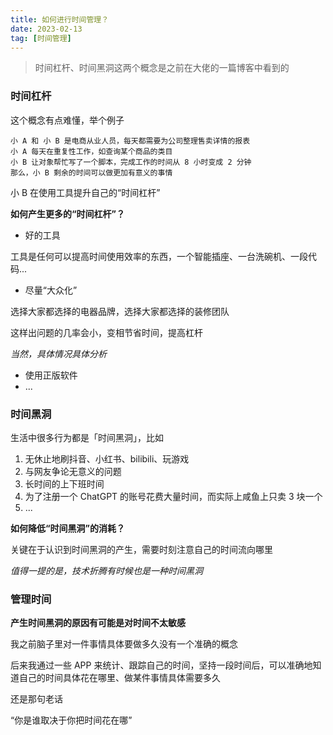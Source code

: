 ```yaml
---
title: 如何进行时间管理？
date: 2023-02-13
tag: [时间管理]
---
```


> 时间杠杆、时间黑洞这两个概念是之前在大佬的一篇博客中看到的

### 时间杠杆

这个概念有点难懂，举个例子

```
小 A 和 小 B 是电商从业人员，每天都需要为公司整理售卖详情的报表
小 A 每天在重复性工作，如查询某个商品的类目
小 B 让对象帮忙写了一个脚本，完成工作的时间从 8 小时变成 2 分钟
那么，小 B 剩余的时间可以做更加有意义的事情
```

小 B 在使用工具提升自己的“时间杠杆”

**如何产生更多的“时间杠杆”？**

- 好的工具

工具是任何可以提高时间使用效率的东西，一个智能插座、一台洗碗机、一段代码...

- 尽量“大众化”

选择大家都选择的电器品牌，选择大家都选择的装修团队

这样出问题的几率会小，变相节省时间，提高杠杆

_当然，具体情况具体分析_

- 使用正版软件
- ...

### 时间黑洞

生活中很多行为都是「时间黑洞」，比如

1. 无休止地刷抖音、小红书、bilibili、玩游戏
2. 与网友争论无意义的问题
3. 长时间的上下班时间
4. 为了注册一个 ChatGPT 的账号花费大量时间，而实际上咸鱼上只卖 3 块一个
5. ...

**如何降低“时间黑洞”的消耗？**

关键在于认识到时间黑洞的产生，需要时刻注意自己的时间流向哪里

_值得一提的是，技术折腾有时候也是一种时间黑洞_

### 管理时间

**产生时间黑洞的原因有可能是对时间不太敏感**

我之前脑子里对一件事情具体要做多久没有一个准确的概念

后来我通过一些 APP 来统计、跟踪自己的时间，坚持一段时间后，可以准确地知道自己的时间具体花在哪里、做某件事情具体需要多久

还是那句老话

“你是谁取决于你把时间花在哪”
